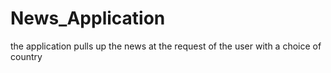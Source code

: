 # News_Application
 the application pulls up the news at the request of the user with a choice of country
